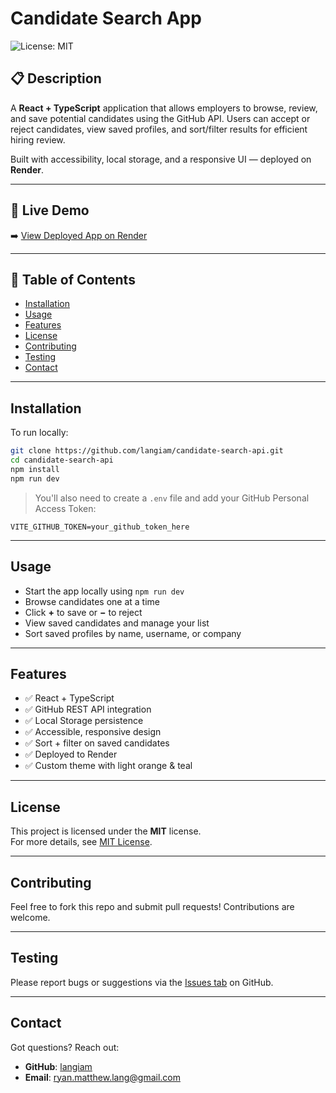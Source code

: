 # Candidate Search App  
![License: MIT](https://img.shields.io/badge/License-MIT-yellow.svg)

## 📋 Description  
A **React + TypeScript** application that allows employers to browse, review, and save potential candidates using the GitHub API. Users can accept or reject candidates, view saved profiles, and sort/filter results for efficient hiring review.

Built with accessibility, local storage, and a responsive UI — deployed on **Render**.

---

## 🔗 Live Demo  
➡️ [View Deployed App on Render](https://langiam-candidate-search.onrender.com/)

---

## 📂 Table of Contents  
- [Installation](#installation)  
- [Usage](#usage)  
- [Features](#features)  
- [License](#license)  
- [Contributing](#contributing)  
- [Testing](#testing)  
- [Contact](#contact)



---

## Installation
To run locally:

```bash
git clone https://github.com/langiam/candidate-search-api.git
cd candidate-search-api
npm install
npm run dev
```

> You'll also need to create a `.env` file and add your GitHub Personal Access Token:

```env
VITE_GITHUB_TOKEN=your_github_token_here
```

---

## Usage
- Start the app locally using `npm run dev`  
- Browse candidates one at a time  
- Click **+** to save or **−** to reject  
- View saved candidates and manage your list  
- Sort saved profiles by name, username, or company

---

## Features
- ✅ React + TypeScript  
- ✅ GitHub REST API integration  
- ✅ Local Storage persistence  
- ✅ Accessible, responsive design  
- ✅ Sort + filter on saved candidates 
- ✅ Deployed to Render  
- ✅ Custom theme with light orange & teal

---

## License
This project is licensed under the **MIT** license.  
For more details, see [MIT License](https://opensource.org/licenses/MIT).

---

## Contributing
Feel free to fork this repo and submit pull requests! Contributions are welcome.

---

## Testing
Please report bugs or suggestions via the [Issues tab](https://github.com/langiam/candidate-search-api/issues) on GitHub.

---

## Contact
Got questions? Reach out:

- **GitHub**: [langiam](https://github.com/langiam)  
- **Email**: [ryan.matthew.lang@gmail.com](mailto:ryan.matthew.lang@gmail.com)

